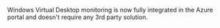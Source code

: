 Windows Virtual Desktop monitoring is now fully integrated in the Azure portal and doesn't require any 3rd party solution.
